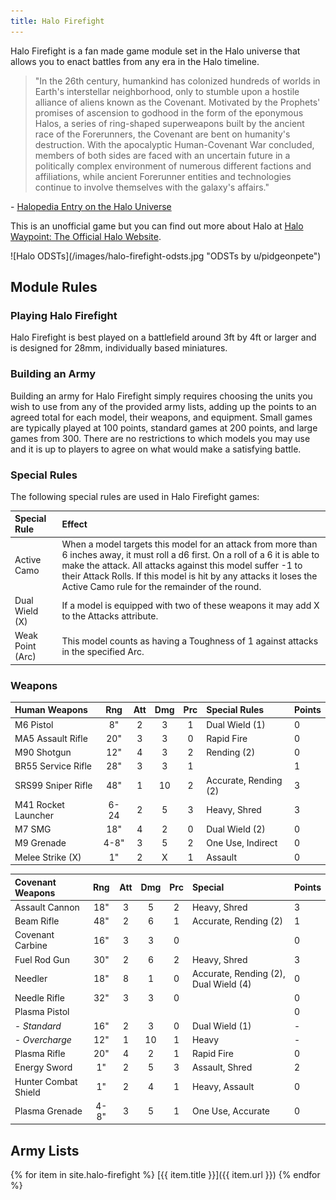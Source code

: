```yaml
---
title: Halo Firefight
---
```


Halo Firefight is a fan made game module set in the Halo universe that allows you to enact battles from any era in the Halo timeline.

> "In the 26th century, humankind has colonized hundreds of worlds in Earth's interstellar neighborhood, only to stumble upon a hostile alliance of aliens known as the Covenant. Motivated by the Prophets' promises of ascension to godhood in the form of the eponymous Halos, a series of ring-shaped superweapons built by the ancient race of the Forerunners, the Covenant are bent on humanity's destruction. With the apocalyptic Human-Covenant War concluded, members of both sides are faced with an uncertain future in a politically complex environment of numerous different factions and affiliations, while ancient Forerunner entities and technologies continue to involve themselves with the galaxy's affairs."

\- [Halopedia Entry on the Halo Universe](https://www.halopedia.org/)

This is an unofficial game but you can find out more about Halo at [Halo Waypoint: The Official Halo Website](https://www.halowaypoint.com/).

<span class="image main">
![Halo ODSTs](/images/halo-firefight-odsts.jpg "ODSTs by u/pidgeonpete")
</span>

## Module Rules

### Playing Halo Firefight

Halo Firefight is best played on a battlefield around 3ft by 4ft or larger and is designed for 28mm, individually based miniatures.

### Building an Army

Building an army for Halo Firefight simply requires choosing the units you wish to use from any of the provided army lists, adding up the points to an agreed total for each model, their weapons, and equipment. Small games are typically played at 100 points, standard games at 200 points, and large games from 300. There are no restrictions to which models you may use and it is up to players to agree on what would make a satisfying battle.

### Special Rules

The following special rules are used in Halo Firefight games:

| Special Rule | Effect |
| :----------- | :----- |
| Active Camo | When a model targets this model for an attack from more than 6 inches away, it must roll a d6 first. On a roll of a 6 it is able to make the attack. All attacks against this model suffer -1 to their Attack Rolls. If this model is hit by any attacks it loses the Active Camo rule for the remainder of the round. |
| Dual Wield (X) | If a model is equipped with two of these weapons it may add X to the Attacks attribute. |
| Weak Point (Arc) | This model counts as having a Toughness of 1 against attacks in the specified Arc. |

### Weapons

| Human Weapons        | Rng | Att | Dmg | Prc | Special Rules                    | Points |
| :------------------- | :-: | :-: | :-: | :-: | :------------------------------- | :----- |
| M6 Pistol            | 8"  |  2  |  3  |  1  | Dual Wield (1)                   | 0      |
| MA5 Assault Rifle    | 20" |  3  |  3  |  0  | Rapid Fire                       | 0      |
| M90 Shotgun          | 12" |  4  |  3  |  2  | Rending (2)                      | 0      |
| BR55 Service Rifle   | 28" |  3  |  3  |  1  |                                  | 1      |
| SRS99 Sniper Rifle   | 48" |  1  |  10 |  2  | Accurate, Rending (2)            | 3      |
| M41 Rocket Launcher  | 6-24|  2  |  5  |  3  | Heavy, Shred                     | 3      |
| M7 SMG               | 18" |  4  |  2  |  0  | Dual Wield (2)                   | 0      |
| M9 Grenade           | 4-8"|  3  |  5  |  2  | One Use, Indirect                | 0      |
| Melee Strike (X)     | 1"  |  2  |  X  |  1  | Assault                          | 0      |


| Covenant Weapons     | Rng | Att | Dmg | Prc | Special                               | Points |
| :------------------- | :-: | :-: | :-: | :-: | :------------------------------------ | :----- |
| Assault Cannon       | 18" |  3  |  5  |  2  | Heavy, Shred                          | 3      |
| Beam Rifle           | 48" |  2  |  6  |  1  | Accurate, Rending (2)                 | 1      |
| Covenant Carbine     | 16" |  3  |  3  |  0  |                                       | 0      |
| Fuel Rod Gun         | 30" |  2  |  6  |  2  | Heavy, Shred                          | 3      |
| Needler              | 18" |  8  |  1  |  0  | Accurate, Rending (2), Dual Wield (4) | 0      |
| Needle Rifle         | 32" |  3  |  3  |  0  |                                       | 0      |
| Plasma Pistol        |     |     |     |     |                                       | 0      |
| - *Standard*         | 16" |  2  |  3  |  0  | Dual Wield (1)                        | -      |
| - *Overcharge*       | 12" |  1  |  10 |  1  | Heavy                                 | -      |
| Plasma Rifle         | 20" |  4  |  2  |  1  | Rapid Fire                            | 0      |
| Energy Sword         | 1"  |  2  |  5  |  3  | Assault, Shred                        | 2      |
| Hunter Combat Shield | 1"  |  2  |  4  |  1  | Heavy, Assault                        | 0      |
| Plasma Grenade       | 4-8"|  3  |  5  |  1  | One Use, Accurate                     | 0      |

## Army Lists

{% for item in site.halo-firefight %}
[{{ item.title }}]({{ item.url }})
{% endfor %}